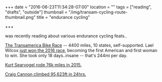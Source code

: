 +++
date = "2016-06-23T11:34:28-07:00"
location = ""
tags = ["reading", "drafts", "outside"]
thumbnail = "/img/transam-cycling-route-thumbnail.png"
title = "endurance cycling"

+++

was recently reading about various endurance cycling feats..

<!--more-->

[The Transamerica Bike Race](http://transambikerace.com/) --
4400 miles, 10 states, self-supported.
Lael Wilcox [just won the 2016 race](https://twitter.com/BikepackersMag/status/745642028462149632),
becoming the first American and first woman to win.
She took only 18 days..insane -- that's 244mi per day.

[Kurt Searvogel rode 76k miles in 2015.](http://www.npr.org/sections/thetwo-way/2016/01/09/462402664/1-year-more-than-75-000-miles-cyclist-breaks-76-year-old-record)

[Craig Cannon climbed 95,623ft in 24hrs.](http://www.bikeradar.com/us/road/news/article/amateur-rider-climbs-95623ft-29146m-in-48-hours-45026/)

